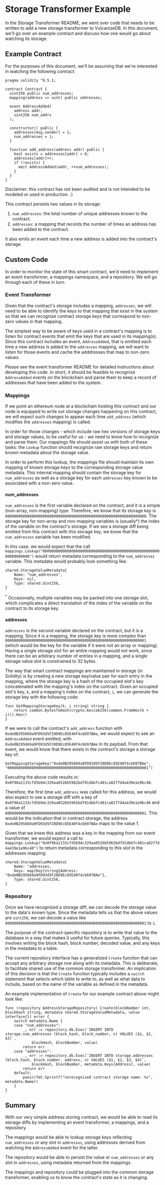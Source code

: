 # Storage Transformer Example

In the Storage Transformer README, we went over code that needs to be written to add a new storage transformer to VulcanizeDB.
In this document, we'll go over an example contract and discuss how one would go about watching its storage.

## Example Contract

For the purposes of this document, we'll be assuming that we're interested in watching the following contract:

```solidity
pragma solidity ^0.5.1;

contract Contract {
  uint256 public num_addresses;
  mapping(address => uint) public addresses;
  
  event AddressAdded(
    address addr,
    uint256 num_addrs
  );
  
  constructor() public {
    addresses[msg.sender] = 1;
    num_addresses = 1;
  }
  
  function add_address(address addr) public {
    bool exists = addresses[addr] > 0;
    addresses[addr]++;
    if (!exists) {
      emit AddressAdded(addr, ++num_addresses);
    }
  }
}
```

Disclaimer: this contract has not been audited and is not intended to be modeled or used in production. :)

This contract persists two values in its storage:

1. `num_addresses`: the total number of unique addresses known to the contract.
2. `addresses`: a mapping that records the number of times an address has been added to the contract.

It also emits an event each time a new address is added into the contract's storage.

## Custom Code

In order to monitor the state of this smart contract, we'd need to implement: an event transformer, a mappings namespace, and a repository.
We will go through each of these in turn.

### Event Transformer

Given that the contract's storage includes a mapping, `addresses`, we will need to be able to identify the keys to that mapping that exist in the system so that we can recognize contract storage keys that correspond to non-zero values in that mapping.

The simplest way to be aware of keys used in a contract's mapping is to listen for contract events that emit the keys that are used in its mapping(s).
Since this contract includes an event, `AddressAdded`, that is emitted each time a new address is added to the `addresses` mapping, we will want to listen for those events and cache the adddresses that map to non-zero values.

Please see the event transformer README for detailed instructions about developing this code.
In short, it should be feasible to recognize `AddressAdded` events on the blockchain and parse them to keep a record of addresses that have been added to the system.

### Mappings

If we point an ethereum node at a blockchain hosting this contract and our node is equipped to write out storage changes happening on this contract, we will expect such changes to appear each time `add_address` (which modifies the `addresses` mapping) is called.

In order for those changes - which include raw hex versions of storage keys and storage values, to be useful for us - we need to know how to recognize and parse them.
Our mappings file should assist us with both of these tasks: the `Lookup` function should recognize raw storage keys and return known metadata about the storage value.

In order to perform this lookup, the mappings file should maintain its own mapping of known storage keys to the corresponding storage value metadata.
This internal mapping should contain the storage key for `num_addresses` as well as a storage key for each `addresses` key known to be associated with a non-zero value.

#### num_addresses

`num_addresses` is the first variable declared on the contract, and it is a simple (non-array, non-mapping) type.
Therefore, we know that its storage key is `0000000000000000000000000000000000000000000000000000000000000000`.
The storage key for non-array and non-mapping variables is (usually*) the index of the variable on the contract's storage.
If we see a storage diff being emitted from this contract with this storage key, we know that the `num_addresses` variable has been modified.

In this case, we would expect that the call `mappings.Lookup("0000000000000000000000000000000000000000000000000000000000000000")` would return metadata corresponding to the `num_addresses` variable.
This metadata would probably look something like:

```golang
shared.StorageValueMetadata{
    Name: "num_addresses",
    Keys: nil,
    Type: shared.Uint256,
}
```

<sup>*</sup> Occasionally, multiple variables may be packed into one storage slot, which complicates a direct translation of the index of the variable on the contract to its storage key.

#### addresses

`addresses` is the second variable declared on the contract, but it is a mapping.
Since it is a mapping, the storage key is more complex than `0000000000000000000000000000000000000000000000000000000000000001` (which would be the key for the variable if it were not an array or mapping).
Having a single storage slot for an entire mapping would not work, since there can be an arbitrary number of entries in a mapping, and a single storage value slot is constrained to 32 bytes.

The way that smart contract mappings are maintained in storage (in Solidity) is by creating a new storage key/value pair for each entry in the mapping, where the storage key is a hash of the occupied slot's key concatenated with the mapping's index on the contract.
Given an occupied slot's key, `k`, and a mapping's index on the contract, `i`, we can generate the storage key with the following code:

```golang
func GetMappingStorageKey(k, i string) string {
    return common.BytesToHash(crypto.Keccak256(common.FromHex(k + i))).Hex()
}
```

If we were to call the contract's `add_address` function with `0xde0B295669a9FD93d5F28D9Ec85E40f4cb697BAe`, we would expect to see an `AddressAdded` event emitted, with `0xde0B295669a9FD93d5F28D9Ec85E40f4cb697BAe` in its payload.
From that event, we would know that there exists in the contract's storage a storage key of:

```golang
GetMappingStorageKey("0xde0B295669a9FD93d5F28D9Ec85E40f4cb697BAe", "0000000000000000000000000000000000000000000000000000000000000001")
```

Executing the above code results in: `0x0f96a1133cfd5b94c329aa0526b5962bd791dbbfc481ca82f7d4a439e1e9bc40`.

Therefore, the first time `add_address` was called for this address, we would also expect to see a storage diff with a key of `0x0f96a1133cfd5b94c329aa0526b5962bd791dbbfc481ca82f7d4a439e1e9bc40` and a value of `0000000000000000000000000000000000000000000000000000000000000001`.
This would be the indication that in contract storage, the address `0xde0B295669a9FD93d5F28D9Ec85E40f4cb697BAe` maps to the value 1.

Given that we knew this address was a key in the mapping from our event transformer, we would expect a call to `mappings.Lookup("0x0f96a1133cfd5b94c329aa0526b5962bd791dbbfc481ca82f7d4a439e1e9bc40")` to return metadata corresponding to _this slot_ in the addresses mapping:

```golang
shared.StorageValueMetadata{
    Name: "addresses,
    Keys: map[Key]string{Address: "0xde0B295669a9FD93d5F28D9Ec85E40f4cb697BAe"},
    Type: shared.Uint256,
}
```

### Repository

Once we have recognized a storage diff, we can decode the storage value to the data's known type.
Since the metadata tells us that the above values are `uint256`, we can decode a value like `0000000000000000000000000000000000000000000000000000000000000001` to `1`.

The purpose of the contract-specific repository is to write that value to the database in a way that makes it useful for future queries.
Typically, this involves writing the block hash, block number, decoded value, and any keys in the metadata to a table.

The current repository interface has a generalized `Create` function that can accept any arbitrary storage row along with its metadata.
This is deliberate, to facilitate shared use of the common storage transformer.
An implication of this decision is that the `Create` function typically includes a `switch` statement that selects which table to write to, as well as what data to include, based on the name of the variable as defined in the metadata.

An example implementation of `Create` for our example contract above might look like:

```golang
func (repository AddressStorageRepository) Create(blockNumber int, blockHash string, metadata shared.StorageValueMetadata, value interface{}) error {
    switch metadata.Name {
    case "num_addresses":
        _, err := repository.db.Exec(`INSERT INTO storage.num_addresses (block_hash, block_number, n) VALUES ($1, $2, $3)`,
            blockHash, blockNumber, value)
        return err
    case "addresses":
        _, err := repository.db.Exec(`INSERT INTO storage.addresses (block_hash, block_number, address, n) VALUES ($1, $2, $3, $4)`,
            blockHash, blockNumber, metadata.Keys[Address], value)
        return err
    default:
        panic(fmt.Sprintf("unrecognized contract storage name: %s", metadata.Name))
    }
}
```

## Summary

With our very simple address storing contract, we would be able to read its storage diffs by implementing an event transformer, a mappings, and a repository.

The mappings would be able to lookup storage keys reflecting `num_addresses` or any slot in `addresses`, using addresses derived from watching the `AddressAdded` event for the latter.

The repository would be able to persist the value or `num_addresses` or any slot in `addresses`, using metadata returned from the mappings.

The mappings and repository could be plugged into the common storage transformer, enabling us to know the contract's state as it is changing.
